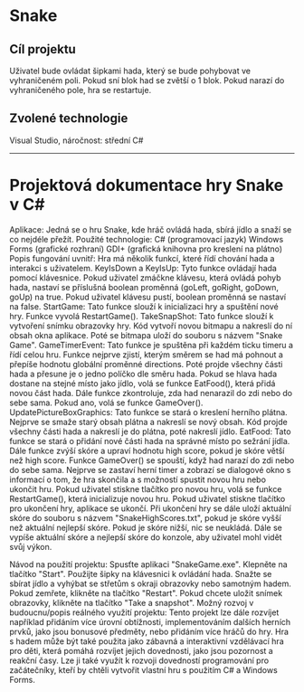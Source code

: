 # Snake
## Cíl projektu
Uživatel bude ovládat šipkami hada, který se bude pohybovat ve vyhraničeném poli. Pokud sní blok had se zvětší o 1 blok. Pokud narazí do vyhraničeného pole, hra se restartuje. 
## Zvolené technologie
Visual Studio, náročnost: střední C#


--------------------------------------------------------------
# Projektová dokumentace hry Snake v C#
Aplikace: Jedná se o hru Snake, kde hráč ovládá hada, sbírá jídlo a snaží se co nejdéle přežít.
Použité technologie:
C# (programovací jazyk)
Windows Forms (grafické rozhraní)
GDI+ (grafická knihovna pro kreslení na plátno)
Popis fungování uvnitř: Hra má několik funkcí, které řídí chování hada a interakci s uživatelem.
KeyIsDown a KeyIsUp: Tyto funkce ovládají hada pomocí klávesnice. Pokud uživatel zmáčkne klávesu, která ovládá pohyb hada, nastaví se příslušná boolean proměnná (goLeft, goRight, goDown, goUp) na true. Pokud uživatel klávesu pustí, boolean proměnná se nastaví na false.
StartGame: Tato funkce slouží k inicializaci hry a spuštění nové hry. Funkce vyvolá RestartGame().
TakeSnapShot: Tato funkce slouží k vytvoření snímku obrazovky hry. Kód vytvoří novou bitmapu a nakreslí do ní obsah okna aplikace. Poté se bitmapa uloží do souboru s názvem "Snake Game".
GameTimerEvent: Tato funkce je spuštěna při každém ticku timeru a řídí celou hru. Funkce nejprve zjistí, kterým směrem se had má pohnout a přepíše hodnotu globální proměnné directions. Poté projde všechny části hada a přesune je o jedno políčko dle směru hada. Pokud se hlava hada dostane na stejné místo jako jídlo, volá se funkce EatFood(), která přidá novou část hada. Dále funkce zkontroluje, zda had nenarazil do zdi nebo do sebe sama. Pokud ano, volá se funkce GameOver().
UpdatePictureBoxGraphics: Tato funkce se stará o kreslení herního plátna. Nejprve se smaže starý obsah plátna a nakreslí se nový obsah. Kód projde všechny části hada a nakreslí je do plátna, poté nakreslí jídlo.
EatFood: Tato funkce se stará o přidání nové části hada na správné místo po sežrání jídla. Dále funkce zvýší skóre a upraví hodnotu high score, pokud je skóre větší než high score.
Funkce GameOver() se spouští, když had narazí do zdi nebo do sebe sama. Nejprve se zastaví herní timer a zobrazí se dialogové okno s informací o tom, že hra skončila a s možností spustit novou hru nebo ukončit hru. Pokud uživatel stiskne tlačítko pro novou hru, volá se funkce RestartGame(), která inicializuje novou hru. Pokud uživatel stiskne tlačítko pro ukončení hry, aplikace se ukončí.
Při ukončení hry se dále uloží aktuální skóre do souboru s názvem "SnakeHighScores.txt", pokud je skóre vyšší než aktuální nejlepší skóre. Pokud je skóre nižší, nic se neukládá. Dále se vypíše aktuální skóre a nejlepší skóre do konzole, aby uživatel mohl vidět svůj výkon.

Návod na použití projektu:
Spusťte aplikaci "SnakeGame.exe".
Klepněte na tlačítko "Start".
Použijte šipky na klávesnici k ovládání hada.
Snažte se sbírat jídlo a vyhýbat se střetům s okraji obrazovky nebo samotným hadem.
Pokud zemřete, klikněte na tlačítko "Restart".
Pokud chcete uložit snímek obrazovky, klikněte na tlačítko "Take a snapshot".
Možný rozvoj v budoucnu/popis reálného využití projektu:
Tento projekt lze dále rozvíjet například přidáním více úrovní obtížnosti, implementováním dalších herních prvků, jako jsou bonusové předměty, nebo přidáním více hráčů do hry.
Hra s hadem může být také použita jako zábavná a interaktivní vzdělávací hra pro děti, která pomáhá rozvíjet jejich dovednosti, jako jsou pozornost a reakční časy. Lze ji také využít k rozvoji dovedností programování pro začátečníky, kteří by chtěli vytvořit vlastní hru s použitím C# a Windows Forms.

